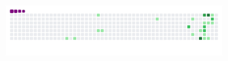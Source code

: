![github contribution snake](https://github.com/kieugiathinh/snk/blob/output/github-snake.gif?raw=true)
